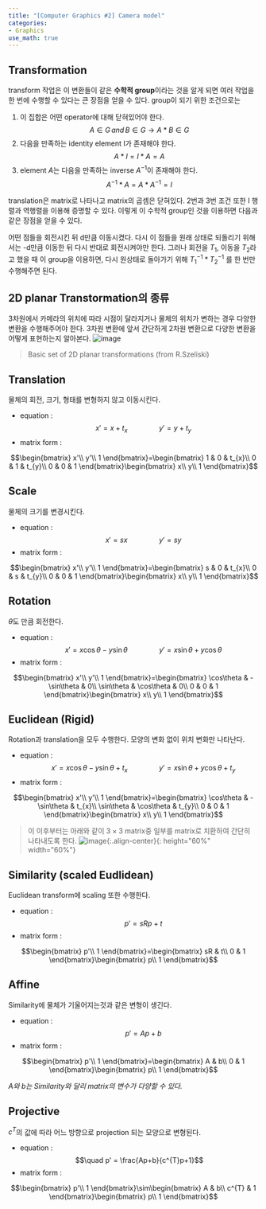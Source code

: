 ```yaml
---
title: "[Computer Graphics #2] Camera model"
categories:
- Graphics
use_math: true
---
```


## Transformation
transform 작업은 이 변환들이 같은 **수학적 group**이라는 것을 알게 되면 여러 작업을 한 번에 수행할 수 있다는 큰 장점을 얻을 수 있다.
group이 되기 위한 조건으로는
1. 이 집합은 어떤 operator에 대해 닫혀있어야 한다.
$$A \in G\,and\,B \in G \rightarrow A*B \in G$$
2. 다음을 만족하는 identity element I가 존재해야 한다.  
$$A*I=I*A=A$$
3. element $A$는 다음을 만족하는 inverse $A^{-1}$이 존재해야 한다.
$$A^{-1}*A = A*A^{-1}=I$$

translation은 matrix로 나타나고 matrix의 곱셈은 닫혀있다. 2번과 3번 조건 또한 I 행렬과 역행렬을 이용해 증명할 수 있다. 이렇게 이 수학적 group인 것을 이용하면 다음과 같은 장점을 얻을 수 있다.

어떤 점들을 회전시킨 뒤 d만큼 이동시켰다. 다시 이 점들을 원래 상태로 되돌리기 위해서는 -d만큼 이동한 뒤 다시 반대로 회전시켜야만 한다. 그러나 회전을 $T_{1}$, 이동을 $T_{2}$라고 했을 때 이 group을 이용하면, 다시 원상태로 돌아가기 위해 $T_{1}^{-1} * T_{2}^{-1}$ 를 한 번만 수행해주면 된다.

## 2D planar Transtormation의 종류
3차원에서 카메라의 위치에 따라 시점이 달라지거나 물체의 위치가 변하는 경우 다양한 변환을 수행해주어야 한다. 3차원 변환에 앞서 간단하게 2차원 변환으로 다양한 변환을 어떻게 표현하는지 알아본다.
![image](https://user-images.githubusercontent.com/79836443/114275830-01574800-9a5f-11eb-95c5-822f00bd6633.png)
>Basic set of 2D planar transformations (from R.Szeliski)
	
## Translation
물체의 회전, 크기, 형태를 변형하지 않고 이동시킨다.

- equation :
$$\quad x' = x + t_{x}\qquad\qquad y' = y+t_{y}$$
- matrix form :


$$\begin{bmatrix}
x'\\ 
y'\\ 
1
\end{bmatrix}=\begin{bmatrix}
1 & 0 & t_{x}\\ 
0 & 1 & t_{y}\\ 
0 & 0 & 1
\end{bmatrix}\begin{bmatrix}
x\\ 
y\\ 
1
\end{bmatrix}$$

## Scale
물체의 크기를 변경시킨다.

- equation : 
$$\quad x' = sx\qquad\qquad y' = sy$$
- matrix form :


$$\begin{bmatrix}
x'\\ 
y'\\ 
1
\end{bmatrix}=\begin{bmatrix}
s & 0 & t_{x}\\ 
0 & s & t_{y}\\ 
0 & 0 & 1
\end{bmatrix}\begin{bmatrix}
x\\ 
y\\ 
1
\end{bmatrix}$$

## Rotation
$\theta$도 만큼 회전한다.

- equation : 
$$\quad x' = x\cos\theta-y\sin\theta\qquad\qquad y' = x\sin\theta+y\cos\theta$$
- matrix form :


$$\begin{bmatrix}
x'\\ 
y'\\ 
1
\end{bmatrix}=\begin{bmatrix}
\cos\theta & -\sin\theta & 0\\ 
\sin\theta & \cos\theta & 0\\ 
0 & 0 & 1
\end{bmatrix}\begin{bmatrix}
x\\ 
y\\ 
1
\end{bmatrix}$$

## Euclidean (Rigid)
Rotation과 translation을 모두 수행한다. 모양의 변화 없이 위치 변화만 나타난다.

- equation : 
$$\quad x' = x\cos\theta-y\sin\theta+t_{x}\qquad\qquad y' = x\sin\theta+y\cos\theta+t_{y}$$
- matrix form :


$$\begin{bmatrix}
x'\\ 
y'\\ 
1
\end{bmatrix}=\begin{bmatrix}
\cos\theta & -\sin\theta & t_{x}\\ 
\sin\theta & \cos\theta & t_{y}\\ 
0 & 0 & 1
\end{bmatrix}\begin{bmatrix}
x\\ 
y\\ 
1
\end{bmatrix}$$


>이 이후부터는 아래와 같이 $3\times3$ matrix중 일부를 matrix로 치환하여 간단히 나타내도록 한다.
![image](https://user-images.githubusercontent.com/79836443/114277029-5ea1c800-9a64-11eb-9f97-64a70b7096ac.png){:.align-center}{: height="60%" width="60%"}



## Similarity (scaled Eudlidean)
Euclidean transform에 scaling 또한 수행한다.

- equation : 
$$\quad p' = sRp+t$$
- matrix form :


$$\begin{bmatrix}
p'\\ 
1 \end{bmatrix}=\begin{bmatrix}
sR & t\\ 
0 & 1
\end{bmatrix}\begin{bmatrix}
p\\ 
1
\end{bmatrix}$$

## Affine
Similarity에 물체가 기울어지는것과 같은 변형이 생긴다.

- equation : 
$$\quad p' = Ap+b$$
- matrix form :


$$\begin{bmatrix}
p'\\ 
1 \end{bmatrix}=\begin{bmatrix}
A & b\\ 
0 & 1
\end{bmatrix}\begin{bmatrix}
p\\ 
1
\end{bmatrix}$$

*A와 b는 Similarity와 달리 matrix의 변수가 다양할 수 있다.*
## Projective
$c^{T}$의 값에 따라 어느 방향으로 projection 되는 모양으로 변형된다.

- equation : 
$$\quad p' = \frac{Ap+b}{c^{T}p+1}$$
- matrix form :


$$\begin{bmatrix}
p'\\ 
1 \end{bmatrix}\sim\begin{bmatrix}
A & b\\ 
c^{T} & 1
\end{bmatrix}\begin{bmatrix}
p\\ 
1
\end{bmatrix}$$
